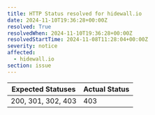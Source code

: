 ```yaml
---
title: HTTP Status resolved for hidewall.io
date: 2024-11-10T19:36:28+00:00Z
resolved: True
resolvedWhen: 2024-11-10T19:36:28+00:00Z
resolvedStartTime: 2024-11-08T11:28:04+00:00Z
severity: notice
affected:
  - hidewall.io
section: issue
---
```


| Expected Statuses | Actual Status  |
|-------------------|----------------|
| 200, 301, 302, 403 | 403 |
